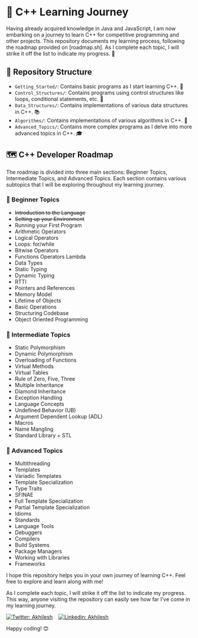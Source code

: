 # 🚀 C++ Learning Journey

Having already acquired knowledge in Java and JavaScript, I am now embarking on a journey to learn C++ for competitive programming and other projects. This repository documents my learning process, following the roadmap provided on [roadmap.sh]. As I complete each topic, I will strike it off the list to indicate my progress. 📝

## 📂 Repository Structure

- `Getting_Started/`: Contains basic programs as I start learning C++. 🏁
- `Control_Structures/`: Contains programs using control structures like loops, conditional statements, etc. 🔄
- `Data_Structures/`: Contains implementations of various data structures in C++. 📚
- `Algorithms/`: Contains implementations of various algorithms in C++. 🧮
- `Advanced_Topics/`: Contains more complex programs as I delve into more advanced topics in C++. 🎓

## 🗺️ C++ Developer Roadmap

The roadmap is divided into three main sections: Beginner Topics, Intermediate Topics, and Advanced Topics. Each section contains various subtopics that I will be exploring throughout my learning journey.

### 🌱 Beginner Topics

- ~~Introduction to the Language~~
- ~~Setting up your Environment~~
- Running your First Program
- Arithmetic Operators
- Logical Operators
- Loops: for/while
- Bitwise Operators
- Functions Operators Lambda
- Data Types
- Static Typing
- Dynamic Typing
- RTTI
- Pointers and References
- Memory Model
- Lifetime of Objects
- Basic Operations
- Structuring Codebase
- Object Oriented Programming

### 🌿 Intermediate Topics

- Static Polymorphism
- Dynamic Polymorphism
- Overloading of Functions
- Virtual Methods
- Virtual Tables
- Rule of Zero, Five, Three
- Multiple Inheritance
- Diamond Inheritance
- Exception Handling
- Language Concepts
- Undefined Behavior (UB)
- Argument Dependent Lookup (ADL)
- Macros
- Name Mangling
- Standard Library + STL

### 🌳 Advanced Topics

- Multithreading
- Templates
- Variadic Templates
- Template Specialization
- Type Traits
- SFINAE
- Full Template Specialization
- Partial Template Specialization
- Idioms
- Standards
- Language Tools
- Debuggers
- Compilers
- Build Systems
- Package Managers
- Working with Libraries
- Frameworks

I hope this repository helps you in your own journey of learning C++. Feel free to explore and learn along with me!

As I complete each topic, I will strike it off the list to indicate my progress. This way, anyone visiting the repository can easily see how far I've come in my learning journey.

[![Twitter: Akhilesh](https://img.shields.io/twitter/follow/AKY241005?style=social)](https://twitter.com/aky241005) &nbsp;&nbsp;
[![Linkedin: Akhilesh](https://img.shields.io/badge/-AkhileshKr.-blue?style=flat-square&logo=Linkedin&logoColor=white&link=https://www.linkedin.com/in/thaianebraga/)](https://www.linkedin.com/in/akhilesh-kr-yadav) &nbsp;&nbsp;

Happy coding! 😊
